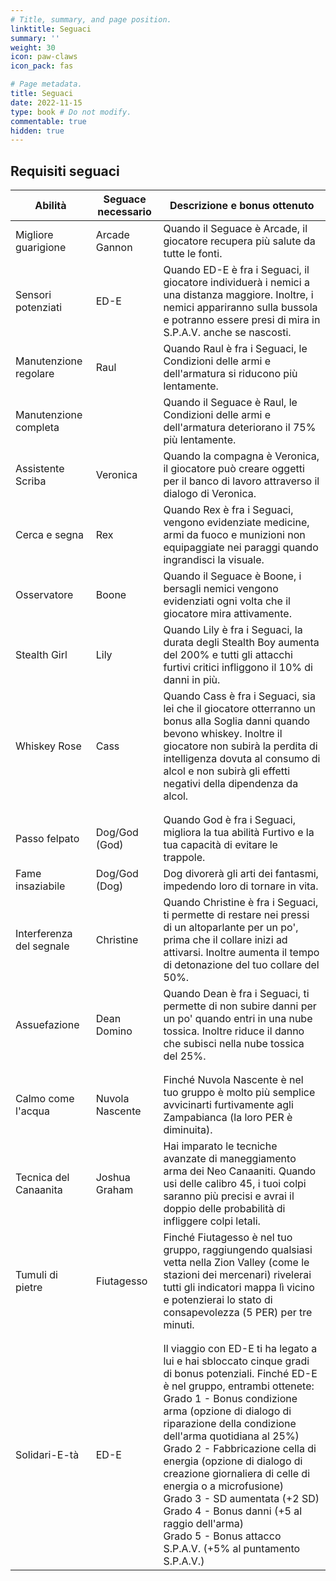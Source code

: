 ```yaml
---
# Title, summary, and page position.
linktitle: Seguaci
summary: ''
weight: 30
icon: paw-claws
icon_pack: fas

# Page metadata.
title: Seguaci
date: 2022-11-15
type: book # Do not modify.
commentable: true
hidden: true
---
```


## Requisiti seguaci

| Abilità                  | Seguace necessario | Descrizione e bonus ottenuto                                                                                                                                                                                                                                                                                                                                                                                                                                                                                                                  |
| ------------------------ | ------------------ | --------------------------------------------------------------------------------------------------------------------------------------------------------------------------------------------------------------------------------------------------------------------------------------------------------------------------------------------------------------------------------------------------------------------------------------------------------------------------------------------------------------------------------------------- |
| Migliore guarigione      | Arcade Gannon      | Quando il Seguace è Arcade, il giocatore recupera più salute da tutte le fonti.                                                                                                                                                                                                                                                                                                                                                                                                                                                               |
| Sensori potenziati       | ED-E               | Quando ED-E è fra i Seguaci, il giocatore individuerà i nemici a una distanza maggiore. Inoltre, i nemici appariranno sulla bussola e potranno essere presi di mira in S.P.A.V. anche se nascosti.                                                                                                                                                                                                                                                                                                                                            |
| Manutenzione regolare    | Raul               | Quando Raul è fra i Seguaci, le Condizioni delle armi e dell'armatura si riducono più lentamente.                                                                                                                                                                                                                                                                                                                                                                                                                                             |
| Manutenzione completa    |                    | Quando il Seguace è Raul, le Condizioni delle armi e dell'armatura deteriorano il 75% più lentamente.                                                                                                                                                                                                                                                                                                                                                                                                                                         |
| Assistente Scriba        | Veronica           | Quando la compagna è Veronica, il giocatore può creare oggetti per il banco di lavoro attraverso il dialogo di Veronica.                                                                                                                                                                                                                                                                                                                                                                                                                      |
| Cerca e segna            | Rex                | Quando Rex è fra i Seguaci, vengono evidenziate medicine, armi da fuoco e munizioni non equipaggiate nei paraggi quando ingrandisci la visuale.                                                                                                                                                                                                                                                                                                                                                                                               |
| Osservatore              | Boone              | Quando il Seguace è Boone, i bersagli nemici vengono evidenziati ogni volta che il giocatore mira attivamente.                                                                                                                                                                                                                                                                                                                                                                                                                                |
| Stealth Girl             | Lily               | Quando Lily è fra i Seguaci, la durata degli Stealth Boy aumenta del 200% e tutti gli attacchi furtivi critici infliggono il 10% di danni in più.                                                                                                                                                                                                                                                                                                                                                                                             |
| Whiskey Rose             | Cass               | Quando Cass è fra i Seguaci, sia lei che il giocatore otterranno un bonus alla Soglia danni quando bevono whiskey. Inoltre il giocatore non subirà la perdita di intelligenza dovuta al consumo di alcol e non subirà gli effetti negativi della dipendenza da alcol.                                                                                                                                                                                                                                                                         |
|                          |                    |                                                                                                                                                                                                                                                                                                                                                                                                                                                                                                                                               |
|                          |                    |                                                                                                                                                                                                                                                                                                                                                                                                                                                                                                                                               |
| Passo felpato            | Dog/God (God)      | Quando God è fra i Seguaci, migliora la tua abilità Furtivo e la tua capacità di evitare le trappole.                                                                                                                                                                                                                                                                                                                                                                                                                                         |
| Fame insaziabile         | Dog/God (Dog)      | Dog divorerà gli arti dei fantasmi, impedendo loro di tornare in vita.                                                                                                                                                                                                                                                                                                                                                                                                                                                                        |
| Interferenza del segnale | Christine          | Quando Christine è fra i Seguaci, ti permette di restare nei pressi di un altoparlante per un po', prima che il collare inizi ad attivarsi. Inoltre aumenta il tempo di detonazione del tuo collare del 50%.                                                                                                                                                                                                                                                                                                                                  |
| Assuefazione             | Dean Domino        | Quando Dean è fra i Seguaci, ti permette di non subire danni per un po' quando entri in una nube tossica. Inoltre riduce il danno che subisci nella nube tossica del 25%.                                                                                                                                                                                                                                                                                                                                                                     |
|                          |                    |                                                                                                                                                                                                                                                                                                                                                                                                                                                                                                                                               |
|                          |                    |                                                                                                                                                                                                                                                                                                                                                                                                                                                                                                                                               |
| Calmo come l'acqua       | Nuvola Nascente    | Finché Nuvola Nascente è nel tuo gruppo è molto più semplice avvicinarti furtivamente agli Zampabianca (la loro PER è diminuita).                                                                                                                                                                                                                                                                                                                                                                                                             |
| Tecnica del Canaanita    | Joshua Graham      | Hai imparato le tecniche avanzate di maneggiamento arma dei Neo Canaaniti. Quando usi delle calibro 45, i tuoi colpi saranno più precisi e avrai il doppio delle probabilità di infliggere colpi letali.                                                                                                                                                                                                                                                                                                                                      |
| Tumuli di pietre         | Fiutagesso         | Finché Fiutagesso è nel tuo gruppo, raggiungendo qualsiasi vetta nella Zion Valley (come le stazioni dei mercenari) rivelerai tutti gli indicatori mappa lì vicino e potenzierai lo stato di consapevolezza (5 PER) per tre minuti.                                                                                                                                                                                                                                                                                                           |
|                          |                    |                                                                                                                                                                                                                                                                                                                                                                                                                                                                                                                                               |
|                          |                    |                                                                                                                                                                                                                                                                                                                                                                                                                                                                                                                                               |
| Solidari-E-tà            | ED-E               | Il viaggio con ED-E ti ha legato a lui e hai sbloccato cinque gradi di bonus potenziali. Finché ED-E è nel gruppo, entrambi ottenete:<br>Grado 1 - Bonus condizione arma (opzione di dialogo di riparazione della condizione dell'arma quotidiana al 25%)<br>Grado 2 - Fabbricazione cella di energia (opzione di dialogo di creazione giornaliera di celle di energia o a microfusione)<br>Grado 3 - SD aumentata (+2 SD)<br>Grado 4 - Bonus danni (+5 al raggio dell'arma)<br>Grado 5 - Bonus attacco S.P.A.V. (+5% al puntamento S.P.A.V.) |